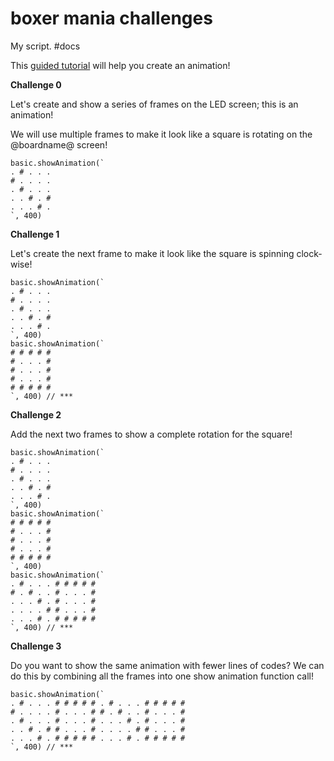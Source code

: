 # boxer mania challenges

My script. #docs

This [guided tutorial](/lessons/boxer-mania/tutorial) will help you create an animation!

**Challenge 0**

Let's create and show a series of frames on the LED screen; this is an animation!

We will use multiple frames to make it look like a square is rotating on the @boardname@ screen!

```
basic.showAnimation(`
. # . . .
# . . . .
. # . . .
. . # . #
. . . # .
`, 400)
```

**Challenge 1**

Let's create the next frame to make it look like the square is spinning clock-wise!

```
basic.showAnimation(`
. # . . .
# . . . .
. # . . .
. . # . #
. . . # .
`, 400)
basic.showAnimation(`
# # # # #
# . . . #
# . . . #
# . . . #
# # # # #
`, 400) // ***
```

**Challenge 2**

Add the next two frames to show a complete rotation for the square!

```
basic.showAnimation(`
. # . . .
# . . . .
. # . . .
. . # . #
. . . # .
`, 400)
basic.showAnimation(`
# # # # #
# . . . #
# . . . #
# . . . #
# # # # #
`, 400)
basic.showAnimation(`
. # . . . # # # # #
# . # . . # . . . #
. . . # . # . . . #
. . . . # # . . . #
. . . # . # # # # #
`, 400) // ***
```

**Challenge 3**

Do you want to show the same animation with fewer lines of codes? We can do this by combining all the frames into one show animation function call!

```
basic.showAnimation(`
. # . . . # # # # # . # . . . # # # # #
# . . . . # . . . # # . # . . # . . . #
. # . . . # . . . # . . . # . # . . . #
. . # . # # . . . # . . . . # # . . . #
. . . # . # # # # # . . . # . # # # # #
`, 400) // ***
```

